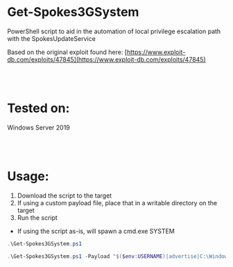 # Get-Spokes3GSystem
PowerShell script to aid in the automation of local privilege escalation path with the SpokesUpdateService

Based on the original exploit found here: [https://www.exploit-db.com/exploits/47845](https://www.exploit-db.com/exploits/47845)

<br><br>

# Tested on:
Windows Server 2019

<br><br>

# Usage:
1. Download the script to the target
2. If using a custom payload file, place that in a writable directory on the target
3. Run the script
  - If using the script as-is, will spawn a cmd.exe SYSTEM
  
```powershell
.\Get-Spokes3GSystem.ps1
```

```powershell
.\Get-Spokes3GSystem.ps1 -Payload "$($env:USERNAME)|advertise|C:\Windows\Temp\shell.exe"
```
